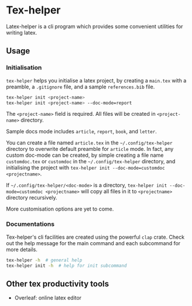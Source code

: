 # Tex-helper

Latex-helper is a cli program which provides some convenient utilities for writing latex. 

## Usage

### Initialisation

`tex-helper` helps you initialise a latex project, by creating a `main.tex` with a preamble, a `.gitignore` file, and a sample `references.bib` file.

```sh
tex-helper init <project-name> 
tex-helper init <project-name> --doc-mode=report 
```

The `<project-name>` field is required. 
All files will be created in `<project-name>` directory.

Sample docs mode includes `article`, `report`, `book`, and `letter`. 

You can create a file named `article.tex` in the `~/.config/tex-helper` directory to overwrite default preamble for `article` mode.
In fact, any custom doc-mode can be created, by simple creating a file name `customdoc.tex` or `customdoc` in the `~/.config/tex-helper` directory, and initialising the project with `tex-helper init --doc-mode=customdoc <projectname>`.

If `~/.config/tex-helper/<doc-mode>` is a directory, 
`tex-helper init --doc-mode=customdoc <projectname>` will copy all files in it to `<projectname>` directory recursively. 

More customisation options are yet to come.

### Documentations

Tex-helper's cli facilities are created using the powerful `clap` crate.
Check out the help message for the main command and each subcommand for more details.

```sh
tex-helper -h  # general help
tex-helper init -h  # help for init subcommand
```

## Other tex productivity tools

- Overleaf: online latex editor
